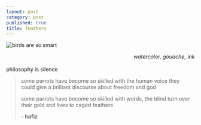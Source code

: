 ```yaml
---
layout: post
category: post
published: true
title: feathers
---
```

![birds are so smart]({{site.baseurl}}/media/parrots.jpeg)
<!--more-->
<span class='date' style='float:right;'>*watercolor, gouache, ink*</span>
  \
  \
philosophy is silence  
  
>  some parrots have become so skilled with the human voice they could give a brilliant discourse about freedom and god
>   
>  some parrots have become so skilled with words, the blind turn over their gold and lives to caged feathers
>   
>  **- hafiz**
